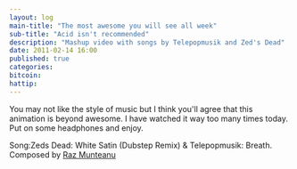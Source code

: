 ```yaml
---
layout: log
main-title: "The most awesome you will see all week"
sub-title: "Acid isn't recommended"
description: "Mashup video with songs by Telepopmusik and Zed's Dead"
date: 2011-02-14 16:00
published: true
categories: 
bitcoin: 
hattip: 
---
```


You may not like the style of music but I think you'll agree that this animation is beyond awesome. I have watched it way too many times today. Put on some headphones and enjoy. 

<div class='embed-container'>
	<object data="https://www.youtube.com/embed/UNhMNUFIosQ"></object>
</div>

Song:Zeds Dead: White Satin (Dubstep Remix) &amp; Telepopmusik: Breath.
Composed by <a href="https://www.youtube.com/razman93">Raz Munteanu</a>